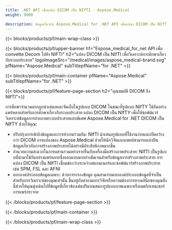 ```yaml
---
title: .NET API เพื่อแปลง DICOM เป็น NIfTI - Aspose.Medical
weight: 9000

description: ข้อมูลเกี่ยวกับ Aspose.Medical for .NET API เพื่อแปลง DICOM เป็น NIfTI
---
```


{{< blocks/products/pf/main-wrap-class >}}

{{< blocks/products/pf/upper-banner h1="Espose_medical_for_net API เพื่อ convette Decom ไปยัง NIFTI" h2="แปลง DICOM เป็น NIfTI เพื่อวิเคราะห์การศึกษาเกี่ยวกับระบบประสาท" logoImageSrc="/medical/images/aspose_medical-brand.svg" pfName="Aspose.Medical" subTitlepfName="for .NET" >}}

{{< blocks/products/pf/main-container pfName="Aspose.Medical" subTitlepfName="for .NET" >}}

{{< blocks/products/pf/feature-page-section h2="คุณสมบัติ DICOM ถึง NIfTI">}}

<p>การศึกษาจํานวนมากถูกนําเสนอและจัดเก็บในรูปแบบ DICOM ในขณะที่รูปแบบ NIfTY ใช้กันอย่างแพร่หลายสําหรับการศึกษาเกี่ยวกับระบบประสาท แปลง DICOM เป็น NIfTY เพื่อใช้ซอฟต์แวร์วิเคราะห์ข้อมูลการถ่ายภาพระบบประสาทแบบพิเศษ Aspose.Medical for .NET DICOM เป็น NIfTY ช่วยให้คุณ:</p>

<ul>
<li>ปรับปรุงการเข้าถึงข้อมูลและการทํางานร่วมกัน: NIfTI นําเสนอรูปแบบที่ใช้งานง่ายและเปิดกว้างกว่า DICOM การแปลงของ Aspose.Medical ช่วยให้นักวิจัยและแพทย์สามารถแบ่งปันข้อมูลเกี่ยวกับการสร้างภาพประสาทได้อย่างมีประสิทธิภาพมากขึ้น</li>
<li>อํานวยความสะดวกในการผสานรวมอย่างราบรื่นกับเครื่องมือสร้างภาพประสาท: NIfTI เป็นรูปแบบที่นํามาใช้กันอย่างแพร่หลายซึ่งออกแบบมาอย่างชัดเจนสําหรับข้อมูลการสร้างภาพประสาท การแปลง DICOM เป็น NIfTI เชื่อมช่องว่างระหว่างสแกนเนอร์และซอฟต์แวร์สร้างภาพประสาท เช่น SPM, FSL และ AFNI</li>
<li>แยกองค์ประกอบข้อมูลเฉพาะ: ด้วยการกรองข้อมูล คุณสามารถแยกองค์ประกอบข้อมูลที่จําเป็นสําหรับการวิเคราะห์ของคุณเท่านั้น ขึ้นอยู่กับคําถามการวิจัยหรือความต้องการทางคลินิกของคุณสิ่งนี้ช่วยให้คุณมุ่งเน้นไปที่ข้อมูลที่เกี่ยวข้องเช่นปริมาณสมองรูปแบบภาพเฉพาะหรือเมตริกเทนเซอร์การแพร่กระจาย</li>
</ul>

{{< /blocks/products/pf/feature-page-section >}}

{{< /blocks/products/pf/main-container >}}

{{< /blocks/products/pf/main-wrap-class >}}